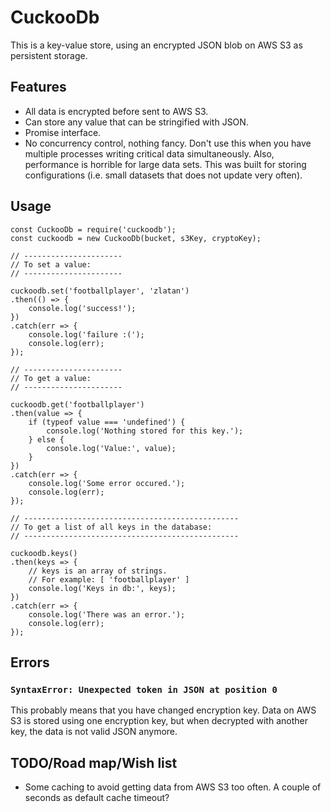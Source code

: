 CuckooDb
========

This is a key-value store, using an encrypted JSON blob on AWS S3 as
persistent storage.

Features
--------

* All data is encrypted before sent to AWS S3.
* Can store any value that can be stringified with JSON.
* Promise interface.
* No concurrency control, nothing fancy. Don't use this when you
  have multiple processes writing critical data simultaneously. Also,
  performance is horrible for large data sets. This was built for storing
  configurations (i.e. small datasets that does not update very often).

Usage
-----

```
const CuckooDb = require('cuckoodb');
const cuckoodb = new CuckooDb(bucket, s3Key, cryptoKey);

// ----------------------
// To set a value:
// ----------------------

cuckoodb.set('footballplayer', 'zlatan')
.then(() => {
	console.log('success!');
})
.catch(err => {
	console.log('failure :(');
	console.log(err);
});

// ----------------------
// To get a value:
// ----------------------

cuckoodb.get('footballplayer')
.then(value => {
	if (typeof value === 'undefined') {
		console.log('Nothing stored for this key.');
	} else {
		console.log('Value:', value);
	}
})
.catch(err => {
	console.log('Some error occured.');
	console.log(err);
});

// ------------------------------------------------
// To get a list of all keys in the database:
// ------------------------------------------------

cuckoodb.keys()
.then(keys => {
	// keys is an array of strings.
	// For example: [ 'footballplayer' ]
	console.log('Keys in db:', keys);
})
.catch(err => {
	console.log('There was an error.');
	console.log(err);
});
```

Errors
------

### `SyntaxError: Unexpected token in JSON at position 0`

This probably means that you have changed encryption key. Data on AWS S3 is
stored using one encryption key, but when decrypted with another key, the data
is not valid JSON anymore.

TODO/Road map/Wish list
-----------------------

* Some caching to avoid getting data from AWS S3 too often.
  A couple of seconds as default cache timeout?
 

